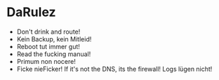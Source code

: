 # DaRulez

- Don't drink and route!
- Kein Backup, kein Mitleid!
- Reboot tut immer gut!
- Read the fucking manual!
- Primum non nocere!
- Ficke nieFicker!
If it's not the DNS, its the firewall!
Logs lügen nicht!
